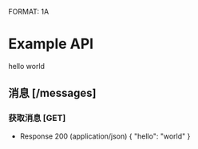 FORMAT: 1A

# Example API

hello world

## 消息 [/messages]

### 获取消息 [GET]

+ Response 200 (application/json)
    {
        "hello": "world"
    }